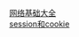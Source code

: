 [网络基础大全](https://wizardforcel.gitbooks.io/network-basic/content/7.html)  
[session和cookie](https://blog.csdn.net/shuaishenkkk/article/details/8634917)